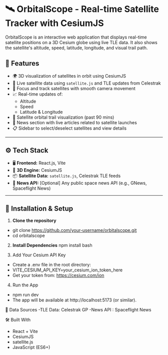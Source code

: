 # 🛰️ OrbitalScope - Real-time Satellite Tracker with CesiumJS

OrbitalScope is an interactive web application that displays real-time satellite positions on a 3D Cesium globe using live TLE data. It also shows the satellite's altitude, speed, latitude, longitude, and visual trail path.

## 🚀 Features

- 🌍 3D visualization of satellites in orbit using CesiumJS
- 📡 Live satellite data using `satellite.js` and TLE updates from Celestrak
- 🎯 Focus and track satellites with smooth camera movement
- 📈 Real-time updates of:
  - Altitude
  - Speed
  - Latitude & Longitude
- 🔁 Satellite orbital trail visualization (past 90 mins)
- 📰 News section with live articles related to satellite launches
- 📋 Sidebar to select/deselect satellites and view details

---

## ⚙️ Tech Stack

- 🖥️ **Frontend:** React.js, Vite
- 🌌 **3D Engine:** CesiumJS
- 📦 **Satellite Data:** `satellite.js`, Celestrak TLE feeds
- 📰 **News API:** [Optional] Any public space news API (e.g., GNews, Spaceflight News)

---

## 🔧 Installation & Setup

1. **Clone the repository**
- git clone https://github.com/your-username/orbitalscope.git
- cd orbitalscope

2. **Install Dependencies**
npm install
bash

4. Add Your Cesium API Key
- Create a .env file in the root directory:
- VITE_CESIUM_API_KEY=your_cesium_ion_token_here
- Get your token from: https://cesium.com/ion

4. Run the App
- npm run dev
- The app will be available at http://localhost:5173 (or similar).

🔌 Data Sources
-TLE Data: Celestrak GP
-News API : Spaceflight News

🛠️ Built With
- React + Vite
- CesiumJS
- satellite.js
- JavaScript (ES6+)
